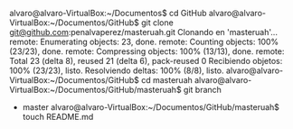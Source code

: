 alvaro@alvaro-VirtualBox:~/Documentos$ cd GitHub
alvaro@alvaro-VirtualBox:~/Documentos/GitHub$ git clone git@github.com:penalvaperez/masteruah.git
Clonando en 'masteruah'...
remote: Enumerating objects: 23, done.
remote: Counting objects: 100% (23/23), done.
remote: Compressing objects: 100% (13/13), done.
remote: Total 23 (delta 8), reused 21 (delta 6), pack-reused 0
Recibiendo objetos: 100% (23/23), listo.
Resolviendo deltas: 100% (8/8), listo.
alvaro@alvaro-VirtualBox:~/Documentos/GitHub$ cd masteruah
alvaro@alvaro-VirtualBox:~/Documentos/GitHub/masteruah$ git branch
* master
alvaro@alvaro-VirtualBox:~/Documentos/GitHub/masteruah$ touch README.md

